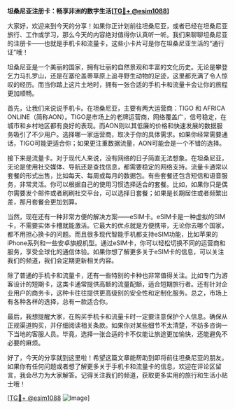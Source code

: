 **坦桑尼亚注册卡：畅享非洲的数字生活[[TG💪+ @esim1088](https://t.me/s/esim1088)]**

大家好，欢迎来到今天的分享！如果你正计划前往坦桑尼亚，或者已经在坦桑尼亚旅行、工作或学习，那么今天的内容绝对值得你认真听一听。我们来聊聊坦桑尼亚的注册卡——也就是手机卡和流量卡，这些小卡片可是你在坦桑尼亚生活的“通行证”哦！

坦桑尼亚是一个美丽的国家，拥有壮丽的自然景观和丰富的文化历史。无论是攀登乞力马扎罗山，还是在塞伦盖蒂草原上追寻野生动物的足迹，这里都充满了令人惊叹的经历。而当你踏上这片土地时，拥有一张合适的手机卡和流量卡会让你的旅程更加顺畅。

首先，让我们来说说手机卡。在坦桑尼亚，主要有两大运营商：TIGO 和 AFRICA ONLINE（简称AON）。TIGO是市场上的老牌运营商，网络覆盖广，信号稳定，在城市和乡村地区都有良好的表现。而AON则以其低廉的价格和快速发展的数据服务吸引了不少用户。选择哪一家运营商，取决于你的具体需求。如果你经常需要通话，TIGO可能更适合你；如果更注重数据流量，AON可能会是一个不错的选择。

接下来是流量卡。对于现代人来说，没有网络的日子简直无法想象。在坦桑尼亚，无论是使用社交媒体、导航还是查找信息，都需要稳定的网络支持。流量卡通常以套餐的形式出售，比如每天、每周或每月的数据包。有些套餐还包含短信和语音服务，非常灵活。你可以根据自己的使用习惯选择适合的套餐。比如，如果你只是偶尔需要发个邮件或者刷刷社交平台，可以选择日套餐；如果是长期居住或者频繁出差，那月套餐会更加划算。

当然，现在还有一种非常方便的解决方案——eSIM卡。eSIM卡是一种虚拟的SIM卡，不需要实体卡槽就能激活。它最大的优点就是方便携带，无论你去哪个国家，都不用担心换卡的问题。而且很多现代智能手机都支持eSIM功能，比如苹果的iPhone系列和一些安卓旗舰机型。通过eSIM卡，你可以轻松切换不同的运营商和服务，享受全球化的通信体验。如果你想了解更多关于eSIM卡的信息，可以关注我们的频道，我们会定期更新相关内容。

除了普通的手机卡和流量卡，还有一些特别的卡种也非常值得关注。比如专门为游客设计的短期卡，这类卡通常提供高额的流量配额，适合短期旅行者。还有针对企业用户的商务卡，这种卡往往提供更高级别的安全性和定制化服务。总之，市场上有各种各样的选择，总有一款适合你。

最后，我想提醒大家，在购买手机卡和流量卡时一定要注意保护个人信息。确保从正规渠道购买，并仔细阅读相关条款。如果你对某些细节不太清楚，不妨多咨询一下当地的客服人员。毕竟，选择一张合适的卡不仅能让旅途更加愉快，还能避免不必要的麻烦。

好了，今天的分享就到这里啦！希望这篇文章能帮助到即将前往坦桑尼亚的朋友。如果你有任何问题或者想了解更多关于手机卡和流量卡的信息，欢迎在评论区留言，我会尽力为大家解答。记得关注我们的频道，获取更多实用的旅行和生活小贴士哦！

[[TG💪+ @esim1088](https://t.me/s/esim1088) ![Image](https://i.postimg.cc/4NQfJmqS/Snipaste-2025-05-13-00-14-12.png)]